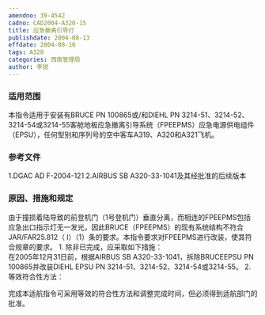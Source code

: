 ```yaml
---
amendno: 39-4542
cadno: CAD2004-A320-15
title: 应急撤离引导灯
publishdate: 2004-08-13
effdate: 2004-08-16
tags: A320
categories: 西南管理局
author: 李锐
---
```


### 适用范围 
本指令适用于安装有BRUCE PN 100865或/和DIEHL PN 3214-51、3214-52、3214-54或3214-55客舱地板应急撤离引导系统（FPEEPMS）应急电源供电组件（EPSU），任何型别和序列号的空中客车A319、A320和A321飞机。

### 参考文件
1.DGAC AD F-2004-121 
2.AIRBUS SB A320-33-1041及其经批准的后续版本

### 原因、措施和规定 
由于撞损着陆导致的前登机门（1号登机门）垂直分离，而相连的FPEEPMS包括应急出口指示灯无一发光，因此BRUCE（FPEEPMS）的现有系统结构不符合JAR/FAR25.812（ l）（1）条的要求。本指令要求对FPEEPMS进行改装，使其符合规章的要求。 
1.
除非已完成，应采取如下措施：  
在2005年12月31日前，根据AIRBUS SB A320-33-1041，拆除BRUCEEPSU PN 100865并改装DIEHL EPSU PN 3214-51、3214-52、3214-54或3214-55。
2.
等效符合性方法：

  
完成本适航指令可采用等效的符合性方法和调整完成时间，但必须得到适航部门的批准。 

